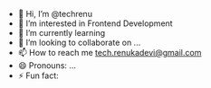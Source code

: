 - 👋 Hi, I’m @techrenu
- 👀 I’m interested in Frontend Development
- 🌱 I’m currently learning 
- 💞️ I’m looking to collaborate on ...
- 📫 How to reach me tech.renukadevi@gmail.com
- 😄 Pronouns: ...
- ⚡ Fun fact:

<!---
techrenu/techrenu is a ✨ special ✨ repository because its `README.md` (this file) appears on your GitHub profile.
You can click the Preview link to take a look at your changes.
--->
